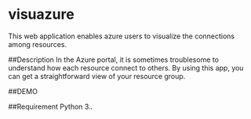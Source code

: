 visuazure
====

This web application enables azure users to visualize the connections among resources. 

##Description
In the Azure portal, it is sometimes troublesome to understand how each resource connect to others.
By using this app, you can get a straightforward view of your resource group.

##DEMO

##Requirement
Python 3.*.*

